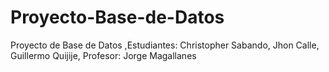 # Proyecto-Base-de-Datos
Proyecto de Base de Datos ,Estudiantes: Christopher Sabando, Jhon Calle, Guillermo Quijije, Profesor: Jorge Magallanes 
